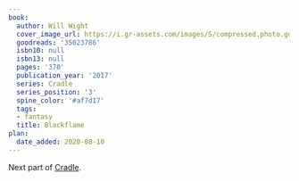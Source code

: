 ```yaml
---
book:
  author: Will Wight
  cover_image_url: https://i.gr-assets.com/images/S/compressed.photo.goodreads.com/books/1493626673l/35023786._SY475_.jpg
  goodreads: '35023786'
  isbn10: null
  isbn13: null
  pages: '370'
  publication_year: '2017'
  series: Cradle
  series_position: '3'
  spine_color: '#af7d17'
  tags:
  - fantasy
  title: Blackflame
plan:
  date_added: 2020-08-10
---
```


Next part of [Cradle](/will-wight/).
